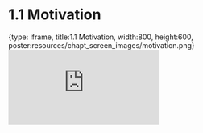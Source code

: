 # 1.1 Motivation
 
{type: iframe, title:1.1 Motivation, width:800, height:600, poster:resources/chapt_screen_images/motivation.png}
![](https://sayumiyork.github.io/miniCURE-16S_Test/motivation.html)
 

 
